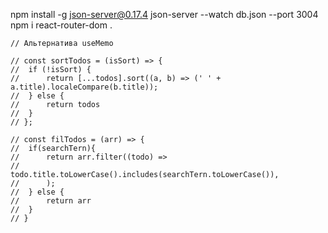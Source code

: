 npm install -g json-server@0.17.4
json-server --watch db.json --port 3004
npm i react-router-dom
.


	// Альтернатива useMemo

	// const sortTodos = (isSort) => {
	// 	if (!isSort) {
	// 		return [...todos].sort((a, b) => (' ' + a.title).localeCompare(b.title));
	// 	} else {
	// 		return todos
	// 	}
	// };

	// const filTodos = (arr) => {
	// 	if(searchTern){
	// 		return arr.filter((todo) =>
	// 			todo.title.toLowerCase().includes(searchTern.toLowerCase()),
	// 		);
	// 	} else {
	// 		return arr
	// 	}
	// }
